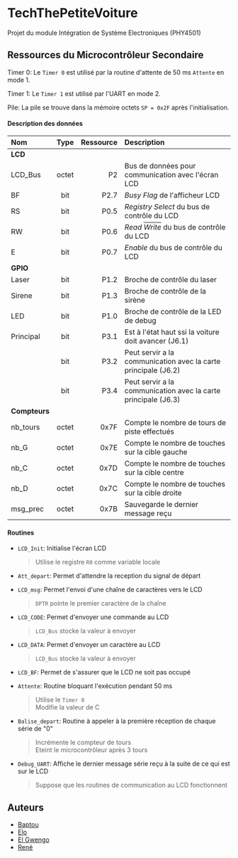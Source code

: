 # TechThePetiteVoiture
Projet du module Intégration de Système Electroniques (PHY4501)


## Ressources du Microcontrôleur Secondaire

Timer 0:
Le `Timer 0` est utilisé par la routine d'attente de 50 ms `Attente` en mode 1.

Timer 1:
Le `Timer 1` est utilisé par l'UART en mode 2.

Pile:
La pile se trouve dans la mémoire octets `SP = 0x2F` après l'initialisation.

#### Description des données

| Nom           | Type  | Ressource | Description                                                                           |
|:--------------|:-----:|----------:|:--------------------------------------------------------------------------------------|
| **LCD**       |       |           |                                                                                       |
| LCD_Bus       | octet |        P2 | Bus de données pour communication avec l'écran LCD                                    |
| BF            |  bit  |      P2.7 | _Busy Flag_ de l'afficheur LCD                                                        |
| RS            |  bit  |      P0.5 | _Registry Select_ du bus de contrôle du LCD                                           |
| RW            |  bit  |      P0.6 | _Read <span style="text-decoration: overline">Write</span>_ du bus de contrôle du LCD |
| E             |  bit  |      P0.7 | _Enable_ du bus de contrôle du LCD                                                    |
| **GPIO**      |       |           |                                                                                       |
| Laser         |  bit  |      P1.2 | Broche de contrôle du laser                                                           |
| Sirene        |  bit  |      P1.3 | Broche de contrôle de la sirène                                                       |
| LED           |  bit  |      P1.0 | Broche de contrôle de la LED de debug                                                 |
| Principal     |  bit  |      P3.1 | Est à l'état haut ssi la voiture doit avancer (J6.1)                                  |
|               |  bit  |      P3.2 | Peut servir a la communication avec la carte principale (J6.2)                        |
|               |  bit  |      P3.4 | Peut servir a la communication avec la carte principale (J6.3)                        |
| **Compteurs** |       |           |                                                                                       |
| nb_tours      | octet |      0x7F | Compte le nombre de tours de piste effectués                                          |
| nb_G          | octet |      0x7E | Compte le nombre de touches sur la cible gauche                                       |
| nb_C          | octet |      0x7D | Compte le nombre de touches sur la cible centre                                       |
| nb_D          | octet |      0x7C | Compte le nombre de touches sur la cible droite                                       |
| msg_prec      | octet |      0x7B | Sauvegarde le dernier message reçu                                                    |
 
#### Routines
- `LCD_Init`:
    Initialise l'écran LCD
    > Utilise le registre `R0` comme variable locale

- `Att_depart`:
    Permet d'attendre la reception du signal de départ

- `LCD_msg`:
    Permet l'envoi d'une chaîne de caractères vers le LCD
    > `DPTR` pointe le premier caractère de la chaîne

- `LCD_CODE`:
    Permet d'envoyer une commande au LCD
    > `LCD_Bus` stocke la valeur à envoyer

- `LCD_DATA`:
    Permet d'envoyer un caractère au LCD
    > `LCD_Bus` stocke la valeur à envoyer

- `LCD_BF`:
    Permet de s'assurer que le LCD ne soit pas occupé

- `Attente`:
    Routine bloquant l'exécution pendant 50 ms
    > Utilise le `Timer 0`<br>
    > Modifie la valeur de C

- `Balise_depart`:
    Routine à appeler à la première réception de chaque série de "0"
    > Incrémente le compteur de tours<br>
    > Eteint le microcontrôleur après 3 tours

- `Debug_UART`:
    Affiche le dernier message série reçu à la suite de ce qui est sur le LCD
    > Suppose que les routines de communication au LCD fonctionnent

## Auteurs
  - [Baptou](https://github.com/bapt117)
  - [Elo](https://github.com/elomhs)
  - [El Gwengo](https://github.com/gwenser)
  - [René](https://github.com/rene-INTech)
 
